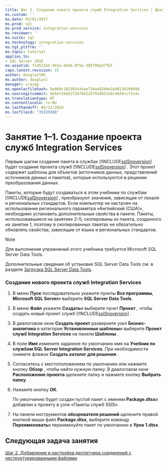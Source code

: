 ```yaml
---
title: Шаг 1. Создание нового проекта служб Integration Services | Документы Майкрософт
ms.custom: ''
ms.date: 03/01/2017
ms.prod: sql
ms.prod_service: integration-services
ms.reviewer: ''
ms.suite: sql
ms.technology: integration-services
ms.tgt_pltfrm: ''
ms.topic: tutorial
applies_to:
- SQL Server 2016
ms.assetid: f14521b5-941e-443b-8f5e-385f98e37fbf
caps.latest.revision: 21
author: douglaslMS
ms.author: douglasl
manager: craigg
ms.openlocfilehash: 8a069c182303a3eae720a492b6e3a9013b2b0998
ms.sourcegitcommit: de5e726db2f287bb32b7910831a0c4649ccf3c4c
ms.translationtype: HT
ms.contentlocale: ru-RU
ms.lasthandoff: 06/12/2018
ms.locfileid: "35329368"
---
```

# <a name="lesson-1-1---creating-a-new-integration-services-project"></a>Занятие 1–1. Создание проекта служб Integration Services
Первым шагом создания пакета в службах [!INCLUDE[ssISnoversion](../includes/ssisnoversion-md.md)] будет создание проекта служб [!INCLUDE[ssISnoversion](../includes/ssisnoversion-md.md)] . Этот проект содержит шаблоны для объектов (источников данных, представлений источников данных и пакетов), которые используются в решении преобразования данных.  
  
Пакеты, которые будут создаваться в этом учебнике по службам [!INCLUDE[ssISnoversion](../includes/ssisnoversion-md.md)] , преобразуют значения, зависящие от локаля и региональных стандартов. Если компьютер не настроен на использование регионального параметра «Английский (США)», необходимо установить дополнительные свойства в пакете. Пакеты, использовавшиеся на занятиях 2–5, скопированы из пакета, созданного на занятии 1, поэтому в скопированных пакетах не обязательно обновлять свойства, зависящие от языка и региональных стандартов.  
  
> [!NOTE]  
> Для выполнения упражнений этого учебника требуется Microsoft SQL Server Data Tools.  
>   
> Дополнительные сведения об установке SQL Server Data Tools см. в разделе [Загрузка SQL Server Data Tools](http://msdn.microsoft.com/data/hh297027).  
  
### <a name="to-create-a-new-integration-services-project"></a>Создание нового проекта служб Integration Services  
  
1.  В меню **Пуск** последовательно укажите пункты **Все программы**, **Microsoft SQL Server**и выберите **SQL Server Data Tools**.  
  
2.  В меню **Файл** укажите **Создать**и выберите пункт **Проект** , чтобы создать новый проект служб [!INCLUDE[ssISnoversion](../includes/ssisnoversion-md.md)] .  
  
3.  В диалоговом окне **Создать проект** разверните узел **Бизнес-аналитика** в категории **Установленные шаблоны**и выберите **Проект служб Integration Services** на панели **Шаблоны** .  
  
4.  В поле **Имя** измените заданное по умолчанию имя на **Учебник по службам SQL Server Integration Services**. При необходимости снимите флажок **Создать каталог для решения** .  
  
5.  Согласитесь с местоположением по умолчанию или нажмите кнопку **Обзор** , чтобы найти нужную папку. В диалоговом окне **Расположение проекта** щелкните папку и нажмите кнопку **Выбрать папку**.  
  
6.  Нажмите кнопку **ОК**.  
  
    По умолчанию будет создан пустой пакет с именем **Package.dtsx**и добавлен к проекту в узле «Пакеты служб SSIS».  
  
7.  На панели инструментов **обозревателя решений** щелкните правой кнопкой мыши файл **Package.dtsx**, выберите команду **Переименовать**и переименуйте пакет по умолчанию в **Урок 1.dtsx**.  
  
## <a name="next-task-in-lesson"></a>Следующая задача занятия  
[Шаг 2. Добавление и настройка диспетчера соединений с неструктурированными файлами](../integration-services/lesson-1-2-adding-and-configuring-a-flat-file-connection-manager.md)  
  
